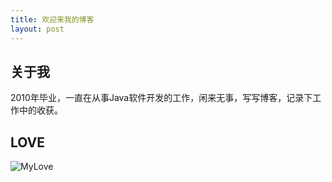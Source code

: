 ```yaml
---
title: 欢迎来我的博客
layout: post
---
```


## 关于我

2010年毕业，一直在从事Java软件开发的工作，闲来无事，写写博客，记录下工作中的收获。

## LOVE


![MyLove](http://www.datuzi.cn/photos/mylove/love.jpg)
